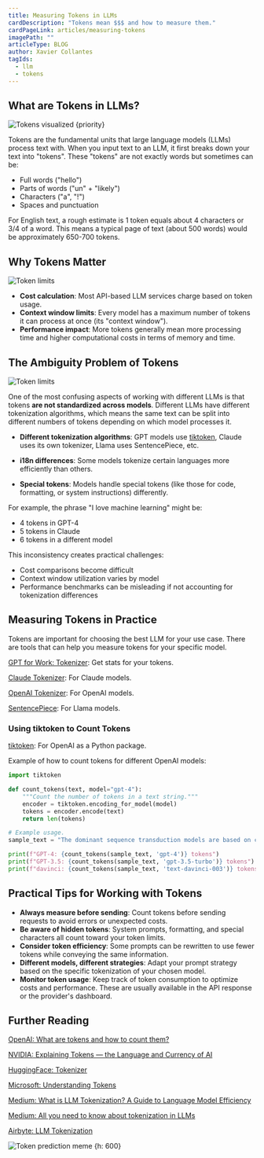 ```yaml
---
title: Measuring Tokens in LLMs
cardDescription: "Tokens mean $$$ and how to measure them."
cardPageLink: articles/measuring-tokens
imagePath: ""
articleType: BLOG
author: Xavier Collantes
tagIds:
  - llm
  - tokens
---
```


## What are Tokens in LLMs?

![Tokens visualized {priority}](/articles/images/measuring-tokens/example.webp)

Tokens are the fundamental units that large language models (LLMs) process text
with. When you input text to an LLM, it first breaks down your text into
"tokens". These "tokens" are not exactly words but sometimes can be:

- Full words ("hello")
- Parts of words ("un" + "likely")
- Characters ("a", "!")
- Spaces and punctuation

For English text, a rough estimate is 1 token equals about 4 characters or
3/4 of a word. This means a typical page of text (about 500 words) would be
approximately 650-700 tokens.

## Why Tokens Matter

![Token limits](/articles/images/measuring-tokens/max.webp)

- **Cost calculation**: Most API-based LLM services charge based on token
  usage.
- **Context window limits**: Every model has a maximum number of tokens it can
  process at once (its "context window").
- **Performance impact**: More tokens generally mean more processing time and
  higher computational costs in terms of memory and time.

## The Ambiguity Problem of Tokens

![Token limits](/articles/images/measuring-tokens/chatgpt.webp)

One of the most confusing aspects of working with different LLMs is that tokens
**are not standardized across models**. Different LLMs have different
tokenization algorithms, which means the same text can be split into different
numbers of tokens depending on which model processes it.

- **Different tokenization algorithms**: GPT models use
  [tiktoken](http://github.com/openai/tiktoken), Claude uses its own tokenizer,
  Llama uses SentencePiece, etc.

- **i18n differences**: Some models tokenize certain languages
  more efficiently than others.

- **Special tokens**: Models handle special tokens (like those for code,
  formatting, or system instructions) differently.

For example, the phrase "I love machine learning" might be:

- 4 tokens in GPT-4
- 5 tokens in Claude
- 6 tokens in a different model

This inconsistency creates practical challenges:

- Cost comparisons become difficult
- Context window utilization varies by model
- Performance benchmarks can be misleading if not accounting for tokenization
  differences

## Measuring Tokens in Practice

Tokens are important for choosing the best LLM for your use case. There are
tools that can help you measure tokens for your specific model.

[GPT for Work: Tokenizer](https://gptforwork.com/tools/tokenizer): Get stats for
your tokens.

[Claude Tokenizer](https://claude-tokenizer.vercel.app/): For Claude models.

[OpenAI Tokenizer](https://platform.openai.com/tokenizer): For OpenAI models.

[SentencePiece](http://github.com/google/sentencepiece): For Llama models.

### Using tiktoken to Count Tokens

[tiktoken](http://github.com/openai/tiktoken): For OpenAI as a Python package.

Example of how to count tokens for different OpenAI models:

```python
import tiktoken

def count_tokens(text, model="gpt-4"):
    """Count the number of tokens in a text string."""
    encoder = tiktoken.encoding_for_model(model)
    tokens = encoder.encode(text)
    return len(tokens)

# Example usage.
sample_text = "The dominant sequence transduction models are based on complex recurrent or convolutional neural networks in an encoder-decoder configuration."

print(f"GPT-4: {count_tokens(sample_text, 'gpt-4')} tokens")
print(f"GPT-3.5: {count_tokens(sample_text, 'gpt-3.5-turbo')} tokens")
print(f"davinci: {count_tokens(sample_text, 'text-davinci-003')} tokens")
```

## Practical Tips for Working with Tokens

- **Always measure before sending**: Count tokens before sending requests
  to avoid errors or unexpected costs.
- **Be aware of hidden tokens**: System prompts, formatting, and special
  characters all count toward your token limits.
- **Consider token efficiency**: Some prompts can be rewritten to use fewer
  tokens while conveying the same information.
- **Different models, different strategies**: Adapt your prompt strategy
  based on the specific tokenization of your chosen model.
- **Monitor token usage**: Keep track of token consumption to optimize
  costs and performance. These are usually available in the API response or the
  provider's dashboard.

## Further Reading

[OpenAI: What are tokens and how to count them?](https://help.openai.com/en/articles/4936856-what-are-tokens-and-how-to-count-them)

[NVIDIA: Explaining Tokens — the Language and Currency of
AI](https://blogs.nvidia.com/blog/ai-tokens-explained/)

[HuggingFace: Tokenizer](https://huggingface.co/docs/transformers/en/main_classes/tokenizer)

[Microsoft: Understanding Tokens](https://learn.microsoft.com/en-us/dotnet/ai/conceptual/understanding-tokens)

[Medium: What is LLM Tokenization? A Guide to Language Model Efficiency](https://medium.com/@tahirbalarabe2/what-is-llm-tokenization-a-guide-to-language-model-efficiency-1b4ae57c180b)

[Medium: All you need to know about tokenization in LLMs](https://medium.com/thedeephub/all-you-need-to-know-about-tokenization-in-llms-7a801302cf54)

[Airbyte: LLM Tokenization](https://airbyte.com/data-engineering-resources/llm-tokenization)

![Token prediction meme {h: 600}](/articles/images/measuring-tokens/predict.webp)
